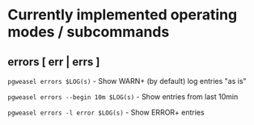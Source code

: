 # Currently implemented operating modes / subcommands

## errors [ err | errs ]

`pgweasel errors $LOG(s)` - Show WARN+ (by default) log entries "as is"

`pgweasel errors --begin 10m $LOG(s)` - Show entries from last 10min

`pgweasel errors -l error $LOG(s)` - Show ERROR+ entries
